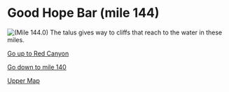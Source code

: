 # Good Hope Bar (mile 144)

![(Mile 144.0) The talus gives way to cliffs that reach to the water in these miles.](good-hope-bar/cliffs.jpg)

[Go up to Red Canyon](red-cyn)

[Go down to mile 140](mile-140)

[Upper Map](map-upper)

